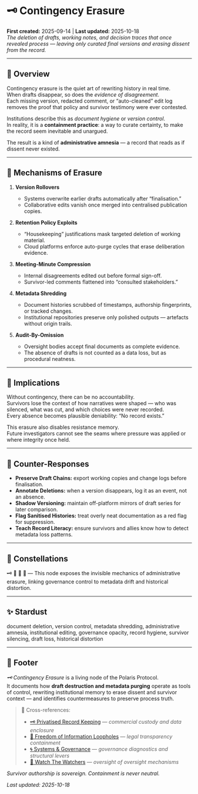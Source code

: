 # 🗝 Contingency Erasure  
**First created:** 2025-09-14 | **Last updated:** 2025-10-18  
*The deletion of drafts, working notes, and decision traces that once revealed process — leaving only curated final versions and erasing dissent from the record.*

---

## 🧩 Overview  

Contingency erasure is the quiet art of rewriting history in real time.  
When drafts disappear, so does the *evidence of disagreement*.  
Each missing version, redacted comment, or “auto-cleaned” edit log removes the proof that policy and survivor testimony were ever contested.

Institutions describe this as *document hygiene* or *version control*.  
In reality, it is a **containment practice**: a way to curate certainty, to make the record seem inevitable and unargued.

The result is a kind of **administrative amnesia** — a record that reads as if dissent never existed.

---

## 🧮 Mechanisms of Erasure  

1. **Version Rollovers**  
   - Systems overwrite earlier drafts automatically after “finalisation.”  
   - Collaborative edits vanish once merged into centralised publication copies.

2. **Retention Policy Exploits**  
   - “Housekeeping” justifications mask targeted deletion of working material.  
   - Cloud platforms enforce auto-purge cycles that erase deliberation evidence.

3. **Meeting-Minute Compression**  
   - Internal disagreements edited out before formal sign-off.  
   - Survivor-led comments flattened into “consulted stakeholders.”

4. **Metadata Shredding**  
   - Document histories scrubbed of timestamps, authorship fingerprints, or tracked changes.  
   - Institutional repositories preserve only polished outputs — artefacts without origin trails.

5. **Audit-By-Omission**  
   - Oversight bodies accept final documents as complete evidence.  
   - The absence of drafts is not counted as a data loss, but as procedural neatness.

---

## 🧭 Implications  

Without contingency, there can be no accountability.  
Survivors lose the context of how narratives were shaped — who was silenced, what was cut, and which choices were never recorded.  
Every absence becomes plausible deniability: “No record exists.”

This erasure also disables resistance memory.  
Future investigators cannot see the seams where pressure was applied or where integrity once held.

---

## 🧰 Counter-Responses  

- **Preserve Draft Chains:** export working copies and change logs before finalisation.  
- **Annotate Deletions:** when a version disappears, log it as an event, not an absence.  
- **Shadow Versioning:** maintain off-platform mirrors of draft series for later comparison.  
- **Flag Sanitised Histories:** treat overly neat documentation as a red flag for suppression.  
- **Teach Record Literacy:** ensure survivors and allies know how to detect metadata loss patterns.  

---

## 🌌 Constellations  

🗝️ 🧮 🔮 🧿 — This node exposes the invisible mechanics of administrative erasure, linking governance control to metadata drift and historical distortion.

---

## ✨ Stardust  

document deletion, version control, metadata shredding, administrative amnesia, institutional editing, governance opacity, record hygiene, survivor silencing, draft loss, historical distortion

---

## 🏮 Footer  

*🗝 Contingency Erasure* is a living node of the Polaris Protocol.  
It documents how **draft destruction and metadata purging** operate as tools of control, rewriting institutional memory to erase dissent and survivor context — and identifies countermeasures to preserve process truth.  

> 📡 Cross-references:
> 
> - [🗝 Privatised Record Keeping](./🗝_privatised_record_keeping.md) — *commercial custody and data enclosure*  
> - [📜 Freedom of Information Loopholes](./📜_freedom_of_information_loopholes.md) — *legal transparency containment*  
> - [🌀 Systems & Governance](../../🌀_System_Governance/README.md) — *governance diagnostics and structural levers*  
> - [🧿 Watch The Watchers](../../🪄_Expression_Of_Norms/🧿_Watch_The_Watchers/README.md) — *oversight of oversight mechanisms*  

*Survivor authorship is sovereign. Containment is never neutral.*  

_Last updated: 2025-10-18_
